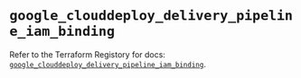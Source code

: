 # `google_clouddeploy_delivery_pipeline_iam_binding`

Refer to the Terraform Registory for docs: [`google_clouddeploy_delivery_pipeline_iam_binding`](https://registry.terraform.io/providers/hashicorp/google/5.26.0/docs/resources/clouddeploy_delivery_pipeline_iam_binding).
